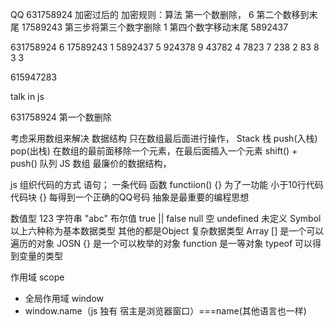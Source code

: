 QQ 631758924 加密过后的
加密规则：算法
  第一个数删除，    6
  第二个数移到末尾    17589243
  第三步将第三个数字删除 1
  第四个数字移动末尾    5892437 

  631758924   6
  17589243    1
  5892437     5
  924378      9
  43782       4
  7823        7
  238         2
  83          8
  3           3

  615947283

  talk in js

  631758924 第一个数删除
 
  考虑采用数组来解决 数据结构
  只在数组最后面进行操作， Stack 栈  push(入栈)
  pop(出栈)
  在数组的最前面移除一个元素，在最后面插入一个元素  shift()  +  push()  队列
  JS 数组 最廉价的数据结构，

  js 组织代码的方式
  语句； 一条代码
  函数    functiion()  {}  为了一功能 小于10行代码
  代码块 {}  每得到一个正确的QQ号码
  抽象是最重要的编程思想

  数值型 123
  字符串 "abc"
  布尔值 true || false
  null 空
  undefined 未定义
  Symbol
  以上六种称为基本数据类型
  其他的都是Object  复杂数据类型
  Array [] 是一个可以遍历的对象
  JOSN {} 是一个可以枚举的对象
  function 是一等对象
  typeof 可以得到变量的类型


  作用域 scope 
  - 全局作用域 window  
  - window.name（js 独有 宿主是浏览器窗口）===name(其他语言也一样)
  

  

